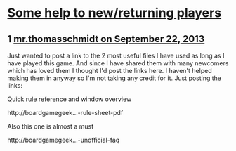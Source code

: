 # [Some help to new/returning players](https://community.fantasyflightgames.com/topic/90831-some-help-to-newreturning-players/)

## 1 [mr.thomasschmidt on September 22, 2013](https://community.fantasyflightgames.com/topic/90831-some-help-to-newreturning-players/?do=findComment&comment=872557)

Just wanted to post a link to the 2 most useful files I have used as long as I have played this game. And since I have shared them with many newcomers which has loved them I thought I'd post the links here. I haven't helped making them in anyway so I'm not taking any credit for it. Just posting the links:

Quick rule reference and window overview

http://boardgamegeek...-rule-sheet-pdf

Also this one is almost a must

http://boardgamegeek...-unofficial-faq

